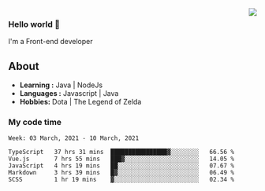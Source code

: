 <img align='right' src="https://github-readme-stats.vercel.app/api?username=jumodada&show_icons=true&theme=vue">

### Hello world 👋

I'm a Front-end developer 
    
## About
-  **Learning :** Java | NodeJs
-  **Languages :** Javascript | Java
-  **Hobbies:** Dota | The Legend of Zelda

### My code time

<!--START_SECTION:waka-->
```text
Week: 03 March, 2021 - 10 March, 2021

TypeScript   37 hrs 31 mins  ████████████████▓░░░░░░░░   66.56 % 
Vue.js       7 hrs 55 mins   ███▓░░░░░░░░░░░░░░░░░░░░░   14.05 % 
JavaScript   4 hrs 19 mins   ██░░░░░░░░░░░░░░░░░░░░░░░   07.67 % 
Markdown     3 hrs 39 mins   █▓░░░░░░░░░░░░░░░░░░░░░░░   06.49 % 
SCSS         1 hr 19 mins    ▓░░░░░░░░░░░░░░░░░░░░░░░░   02.34 % 
```
<!--END_SECTION:waka-->

